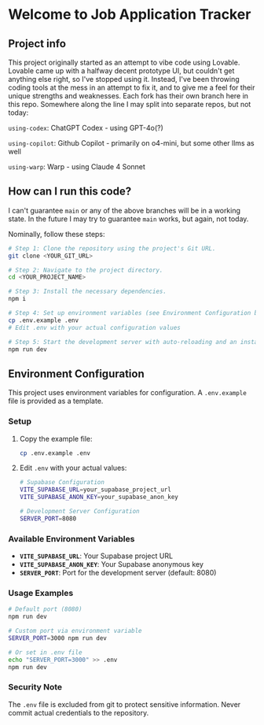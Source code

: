 # Welcome to Job Application Tracker

## Project info

This project originally started as an attempt to vibe code using Lovable.  Lovable came up with a halfway decent prototype UI, but couldn't get anything else right, so I've stopped using it.  Instead, I've been throwing coding tools at the mess in an attempt to fix it, and to give me a feel for their unique strengths and weaknesses.  Each fork has their own branch here in this repo.  Somewhere along the line I may split into separate repos, but not today:

`using-codex`: ChatGPT Codex - using GPT-4o(?)

`using-copilot`: Github Copilot - primarily on o4-mini, but some other llms as well

`using-warp`: Warp - using Claude 4 Sonnet

## How can I run this code?

I can't guarantee `main` or any of the above branches will be in a working state.  In the future I may try to guarantee `main` works, but again, not today. 

Nominally, follow these steps:

```sh
# Step 1: Clone the repository using the project's Git URL.
git clone <YOUR_GIT_URL>

# Step 2: Navigate to the project directory.
cd <YOUR_PROJECT_NAME>

# Step 3: Install the necessary dependencies.
npm i

# Step 4: Set up environment variables (see Environment Configuration below).
cp .env.example .env
# Edit .env with your actual configuration values

# Step 5: Start the development server with auto-reloading and an instant preview.
npm run dev
```

## Environment Configuration

This project uses environment variables for configuration. A `.env.example` file is provided as a template.

### Setup

1. Copy the example file:
   ```sh
   cp .env.example .env
   ```

2. Edit `.env` with your actual values:
   ```sh
   # Supabase Configuration
   VITE_SUPABASE_URL=your_supabase_project_url
   VITE_SUPABASE_ANON_KEY=your_supabase_anon_key
   
   # Development Server Configuration
   SERVER_PORT=8080
   ```

### Available Environment Variables

- **`VITE_SUPABASE_URL`**: Your Supabase project URL
- **`VITE_SUPABASE_ANON_KEY`**: Your Supabase anonymous key
- **`SERVER_PORT`**: Port for the development server (default: 8080)

### Usage Examples

```sh
# Default port (8080)
npm run dev

# Custom port via environment variable
SERVER_PORT=3000 npm run dev

# Or set in .env file
echo "SERVER_PORT=3000" >> .env
npm run dev
```

### Security Note

The `.env` file is excluded from git to protect sensitive information. Never commit actual credentials to the repository.

